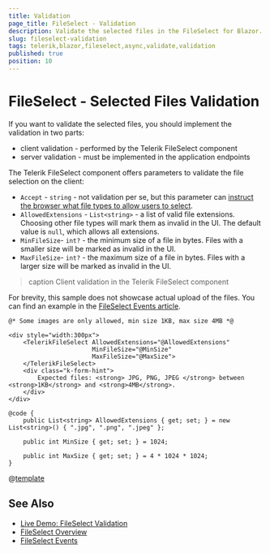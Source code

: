 ```yaml
---
title: Validation
page_title: FileSelect - Validation
description: Validate the selected files in the FileSelect for Blazor.
slug: fileselect-validation
tags: telerik,blazor,fileselect,async,validate,validation
published: true
position: 10
---
```


# FileSelect - Selected Files Validation

If you want to validate the selected files, you should implement the validation in two parts:

* client validation - performed by the Telerik FileSelect component
* server validation - must be implemented in the application endpoints

The Telerik FileSelect component offers parameters to validate the file selection on the client:

* `Accept` - `string` - not validation per se, but this parameter can [instruct the browser what file types to allow users to select](https://developer.mozilla.org/en-US/docs/Web/HTML/Attributes/accept).
* `AllowedExtensions` - `List<string>` - a list of valid file extensions. Choosing other file types will mark them as invalid in the UI. The default value is `null`, which allows all extensions.
* `MinFileSize`- `int?` - the minimum size of a file in bytes. Files with a smaller size will be marked as invalid in the UI.
* `MaxFileSize`- `int?` - the maximum size of a file in bytes. Files with a larger size will be marked as invalid in the UI.

>caption Client validation in the Telerik FileSelect component

For brevity, this sample does not showcase actual upload of the files. You can find an example in the [FileSelect Events article](slug:fileselect-events).

````RAZOR
@* Some images are only allowed, min size 1KB, max size 4MB *@

<div style="width:300px">
	<TelerikFileSelect AllowedExtensions="@AllowedExtensions"
					   MinFileSize="@MinSize"
					   MaxFileSize="@MaxSize">
	</TelerikFileSelect>
	<div class="k-form-hint">
		Expected files: <strong> JPG, PNG, JPEG </strong> between <strong>1KB</strong> and <strong>4MB</strong>.
	</div>
</div>

@code {
	public List<string> AllowedExtensions { get; set; } = new List<string>() { ".jpg", ".png", ".jpeg" };

	public int MinSize { get; set; } = 1024;

	public int MaxSize { get; set; } = 4 * 1024 * 1024;
}
````

@[template](/_contentTemplates/upload/notes.md#server-security-note)


## See Also

* [Live Demo: FileSelect Validation](https://demos.telerik.com/blazor-ui/fileselect/validation)
* [FileSelect Overview](slug:fileselect-overview)
* [FileSelect Events](slug:fileselect-events)

